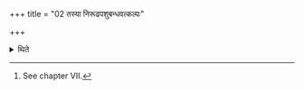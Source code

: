+++
title = "02 तस्या निरूढपशुबन्धवत्कल्पः"

+++

<details><summary>थिते</summary>

2. The performance of it is similar to (that of) Niruḍha paśubandha (an animal-sacrifice independent of the Soma sacrifice).[^1]  

[^1]: See chapter VII.  
</details>
